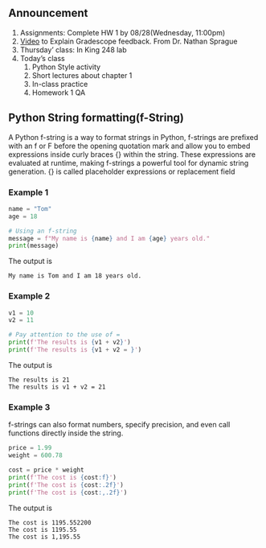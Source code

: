 ## Announcement
1. Assignments: Complete HW 1 by 08/28(Wednesday, 11:00pm)
2. [Video](https://www.youtube.com/watch?v=rtnzmbBqVfI) to Explain Gradescope feedback.  From Dr. Nathan Sprague
3. Thursday’ class: In King 248 lab
4. Today’s class
   1. Python Style activity
   2. Short lectures about chapter 1 
   3. In-class practice
   4. Homework 1 QA

## Python String formatting(f-String)
A Python f-string is a way to format strings in Python, f-strings are prefixed with an f or F before the opening quotation mark and allow you to embed expressions inside curly braces {} within the string. These expressions are evaluated at runtime, making f-strings a powerful tool for dynamic string generation.
{} is called placeholder expressions or replacement field
### Example 1
```python
name = "Tom"
age = 18

# Using an f-string
message = f"My name is {name} and I am {age} years old."
print(message)
```
The output is
```
My name is Tom and I am 18 years old.
```
### Example 2
```python
v1 = 10
v2 = 11

# Pay attention to the use of =
print(f'The results is {v1 + v2}')
print(f'The results is {v1 + v2 = }')
```
The output is
```
The results is 21
The results is v1 + v2 = 21
```
### Example 3
f-strings can also format numbers, specify precision, and even call functions directly inside the string.
```python
price = 1.99
weight = 600.78

cost = price * weight
print(f'The cost is {cost:f}')
print(f'The cost is {cost:.2f}')
print(f'The cost is {cost:,.2f}')
```
The output is
```
The cost is 1195.552200
The cost is 1195.55
The cost is 1,195.55
```


